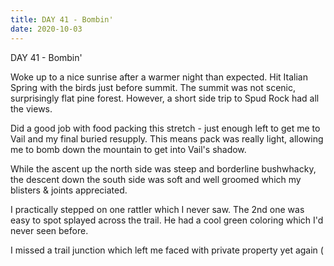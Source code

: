```yaml
---
title: DAY 41 - Bombin'
date: 2020-10-03
---
```

DAY 41 - Bombin'

Woke up to a nice sunrise after a warmer night than expected. Hit Italian Spring with the birds just before summit.  The summit was not scenic, surprisingly flat pine forest. However, a short side trip to Spud Rock had all the views.

Did a good job with food packing this stretch - just enough left to get me to Vail and my final buried resupply. This means pack was really light, allowing me to bomb down the mountain to get into Vail's shadow.

While the ascent up the north side was steep and borderline bushwhacky, the descent down the south side was soft and well groomed which my blisters & joints appreciated.

I practically stepped on one rattler which I never saw. The 2nd one was easy to spot splayed across the trail. He had a cool green coloring which I'd never seen before.

I missed a trail junction which left me faced with private property yet again (